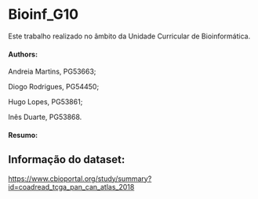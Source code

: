 # Bioinf_G10
Este trabalho realizado no âmbito da Unidade Curricular de Bioinformática.

#### Authors:
Andreia Martins, PG53663;

Diogo Rodrigues, PG54450;

Hugo Lopes, PG53861;

Inês Duarte, PG53868.

#### Resumo:

## Informação do dataset:
https://www.cbioportal.org/study/summary?id=coadread_tcga_pan_can_atlas_2018
